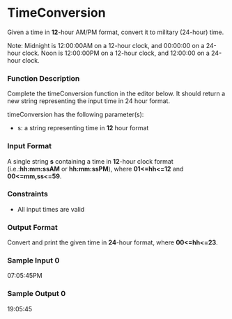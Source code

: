 # TimeConversion

Given a time in **12**-hour AM/PM format, convert it to military (24-hour) time.

Note: Midnight is 12:00:00AM on a 12-hour clock, and 00:00:00 on a 24-hour clock. Noon is 12:00:00PM on a 12-hour clock, and 12:00:00 on a 24-hour clock.

### Function Description

Complete the timeConversion function in the editor below. It should return a new string representing the input time in 24 hour format.

timeConversion has the following parameter(s):

- s: a string representing time in **12** hour format

### Input Format

A single string **s** containing a time in **12**-hour clock format (i.e.:**hh:mm:ssAM** or **hh:mm:ssPM**), where **01<=hh<=12** and **00<=mm,ss<=59**.

### Constraints

- All input times are valid

### Output Format

Convert and print the given time in **24**-hour format, where **00<=hh<=23**.

### Sample Input 0

07:05:45PM

### Sample Output 0

19:05:45


